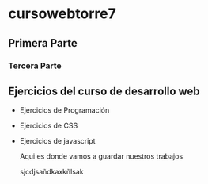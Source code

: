 # cursowebtorre7
## Primera Parte
### Tercera Parte
## Ejercicios del curso de desarrollo web

- Ejercicios de Programación
- Ejercicios de CSS
- Ejercicios de javascript

  Aqui es donde vamos a guardar nuestros trabajos


  sjcdjsañdkaxkñlsak
  
